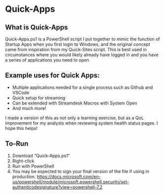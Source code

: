 # Quick-Apps
## What is Quick-Apps
Quick-Apps.ps1 is a PowerShell script I put together to mimic the function of Startup Apps when you first login to Windows, and the original concept came from inspiration from my Quick-Sites script. 
This is best used in circumstances where you would likely already have logged in and you have a series of applications you need to open

## Example uses for Quick Apps:
* Multiple applications needed for a single process such as Github and VSCode
* Quick setup for streaming
* Can be extended with Streamdesk Macros with System Open
* And much more!

I made a version of this as not only a learning exercise, but as a QoL improvement for my analysts when reviewing system health status pages. I hope this helps!

## To-Run
1. Download "Quick-Apps.ps1"
2. Right-click
3. Run with PowerShell
4. You may be expected to sign your final version of the file if using in production. https://docs.microsoft.com/en-us/powershell/module/microsoft.powershell.security/set-authenticodesignature?view=powershell-7.2
